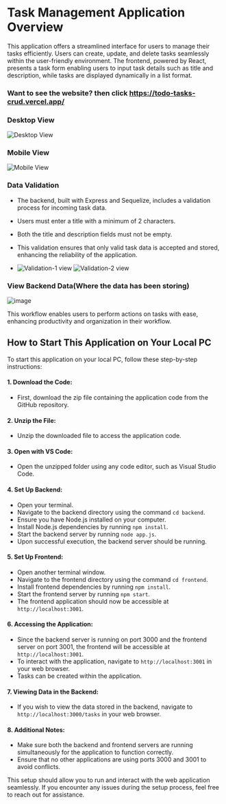 # Task Management Application Overview

This application offers a streamlined interface for users to manage their tasks efficiently. Users can create, update, and delete tasks seamlessly within the user-friendly environment. The frontend, powered by React, presents a task form enabling users to input task details such as title and description, while tasks are displayed dynamically in a list format.

### Want to see the website? then click https://todo-tasks-crud.vercel.app/


### Desktop View

![Desktop View](https://github.com/rakesh4902/todo-tasks-CRUD-/assets/83058036/a31fcb8b-b11a-445a-8ef9-312845dcd7e9)



### Mobile View

![Mobile View](https://github.com/rakesh4902/todos-task-claimzippy-assignment-/assets/83058036/769edca7-64ba-4f1c-ba01-3abd50fa748c)



### Data Validation

- The backend, built with Express and Sequelize, includes a validation process for incoming task data.
- Users must enter a title with a minimum of 2 characters.
- Both the title and description fields must not be empty.
- This validation ensures that only valid task data is accepted and stored, enhancing the reliability of the application.

- ![Validation-1 view](https://github.com/rakesh4902/todos-task-claimzippy-assignment-/assets/83058036/13d167d9-0359-4047-848a-bab80ca70d62) ![Validation-2 view](https://github.com/rakesh4902/todo-tasks-CRUD-/assets/83058036/43a0664b-b912-4918-a059-d21f41ef2059)



### View Backend Data(Where the data has been storing)
![image](https://github.com/rakesh4902/todos-task-claimzippy-assignment-/assets/83058036/75da1055-f674-4236-aac2-a9425831cd8c)





This workflow enables users to perform actions on tasks with ease, enhancing productivity and organization in their workflow.




## How to Start This Application on Your Local PC

To start this application on your local PC, follow these step-by-step instructions:

#### 1. Download the Code:
- First, download the zip file containing the application code from the GitHub repository.

#### 2. Unzip the File:
- Unzip the downloaded file to access the application code.

#### 3. Open with VS Code:
- Open the unzipped folder using any code editor, such as Visual Studio Code.

#### 4. Set Up Backend:
- Open your terminal.
- Navigate to the backend directory using the command `cd backend`.
- Ensure you have Node.js installed on your computer.
- Install Node.js dependencies by running `npm install`.
- Start the backend server by running `node app.js`.
- Upon successful execution, the backend server should be running.

#### 5. Set Up Frontend:
- Open another terminal window.
- Navigate to the frontend directory using the command `cd frontend`.
- Install frontend dependencies by running `npm install`.
- Start the frontend server by running `npm start`.
- The frontend application should now be accessible at `http://localhost:3001`.

#### 6. Accessing the Application:
- Since the backend server is running on port 3000 and the frontend server on port 3001, the frontend will be accessible at `http://localhost:3001`.
- To interact with the application, navigate to `http://localhost:3001` in your web browser.
- Tasks can be created within the application.

#### 7. Viewing Data in the Backend:
- If you wish to view the data stored in the backend, navigate to `http://localhost:3000/tasks` in your web browser.

#### 8. Additional Notes:
- Make sure both the backend and frontend servers are running simultaneously for the application to function correctly.
- Ensure that no other applications are using ports 3000 and 3001 to avoid conflicts.

This setup should allow you to run and interact with the web application seamlessly. If you encounter any issues during the setup process, feel free to reach out for assistance.
